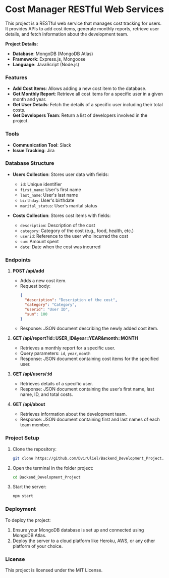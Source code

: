 # Cost Manager RESTful Web Services

This project is a RESTful web service that manages cost tracking for users. It provides APIs to add cost items, generate monthly reports, retrieve user details, and fetch information about the development team.

**Project Details:**
- **Database**: MongoDB (MongoDB Atlas)
- **Framework**: Express.js, Mongoose
- **Language**: JavaScript (Node.js)

### Features
- **Add Cost Items**: Allows adding a new cost item to the database.
- **Get Monthly Report**: Retrieve all cost items for a specific user in a given month and year.
- **Get User Details**: Fetch the details of a specific user including their total costs.
- **Get Developers Team**: Return a list of developers involved in the project.

### Tools
- **Communication Tool**: Slack 
- **Issue Tracking**: Jira 

### Database Structure
- **Users Collection**: Stores user data with fields:
  - `id`: Unique identifier
  - `first_name`: User's first name
  - `last_name`: User's last name
  - `birthday`: User's birthdate
  - `marital_status`: User's marital status

- **Costs Collection**: Stores cost items with fields:
  - `description`: Description of the cost
  - `category`: Category of the cost (e.g., food, health, etc.)
  - `userid`: Reference to the user who incurred the cost
  - `sum`: Amount spent
  - `date`: Date when the cost was incurred

### Endpoints

1. **POST /api/add**
   - Adds a new cost item.
   - Request body:
     ```json
     {
       "description": "Description of the cost",
       "category": "Category",
       "userid": "User ID",
       "sum": 100
     }
     ```
   - Response: JSON document describing the newly added cost item.

2. **GET /api/report?id=USER_ID&year=YEAR&month=MONTH**
   - Retrieves a monthly report for a specific user.
   - Query parameters: `id`, `year`, `month`
   - Response: JSON document containing cost items for the specified user.

3. **GET /api/users/:id**
   - Retrieves details of a specific user.
   - Response: JSON document containing the user’s first name, last name, ID, and total costs.

4. **GET /api/about**
   - Retrieves information about the development team.
   - Response: JSON document containing first and last names of each team member.

### Project Setup

1. Clone the repository:
   ```bash
   git clone https://github.com/DvirUliel/Backend_Development_Project.git
   
2. Open the terminal in the folder project:
   ```bash
   cd Backend_Development_Project
   
3. Start the server:
   ```bash
   npm start

### Deployment

To deploy the project:

1. Ensure your MongoDB database is set up and connected using MongoDB Atlas.
2. Deploy the server to a cloud platform like Heroku, AWS, or any other platform of your choice.

### License

This project is licensed under the MIT License.

